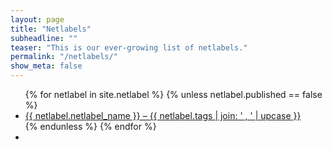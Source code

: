 ```yaml
---
layout: page
title: "Netlabels"
subheadline: ""
teaser: "This is our ever-growing list of netlabels."
permalink: "/netlabels/"
show_meta: false
---
```

<ul class="side-nav">
  {% for netlabel in site.netlabel %}
    {% unless netlabel.published == false %}
    <li><a href="{{ site.url }}{{ netlabel.url }}">{{ netlabel.netlabel_name }} – <span class="subheader">{{ netlabel.tags | join: ' , ' | upcase }}</span></a></li>
    {% endunless %}
  {% endfor %}
  <li>&nbsp;</li>
</ul>